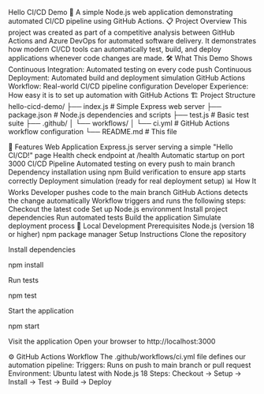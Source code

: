 Hello CI/CD Demo 🚀
A simple Node.js web application demonstrating automated CI/CD pipeline using GitHub Actions.
📋 Project Overview
This project was created as part of a competitive analysis between GitHub Actions and Azure DevOps for automated software delivery. It demonstrates how modern CI/CD tools can automatically test, build, and deploy applications whenever code changes are made.
🛠️ What This Demo Shows
Continuous Integration: Automated testing on every code push
Continuous Deployment: Automated build and deployment simulation
GitHub Actions Workflow: Real-world CI/CD pipeline configuration
Developer Experience: How easy it is to set up automation with GitHub Actions
🏗️ Project Structure
hello-cicd-demo/
├── index.js              # Simple Express web server
├── package.json          # Node.js dependencies and scripts
├── test.js              # Basic test suite
├── .github/
│   └── workflows/
│       └── ci.yml       # GitHub Actions workflow configuration
└── README.md            # This file

🚀 Features
Web Application
Express.js server serving a simple "Hello CI/CD!" page
Health check endpoint at /health
Automatic startup on port 3000
CI/CD Pipeline
Automated testing on every push to main branch
Dependency installation using npm
Build verification to ensure app starts correctly
Deployment simulation (ready for real deployment setup)
📊 How It Works
Developer pushes code to the main branch
GitHub Actions detects the change automatically
Workflow triggers and runs the following steps:
Checkout the latest code
Set up Node.js environment
Install project dependencies
Run automated tests
Build the application
Simulate deployment process
🔧 Local Development
Prerequisites
Node.js (version 18 or higher)
npm package manager
Setup Instructions
Clone the repository



Install dependencies

 npm install


Run tests

 npm test


Start the application

 npm start


Visit the application Open your browser to http://localhost:3000


⚙️ GitHub Actions Workflow
The .github/workflows/ci.yml file defines our automation pipeline:
Triggers: Runs on push to main branch or pull request
Environment: Ubuntu latest with Node.js 18
Steps: Checkout → Setup → Install → Test → Build → Deploy


